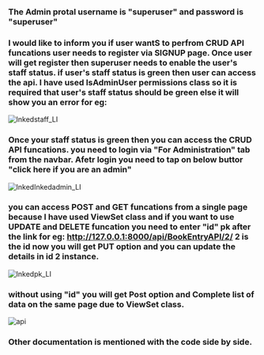 ### The Admin protal username is "superuser" and password is "superuser"

### I would like to inform you if user wantS to perfrom CRUD API funcations user needs to register via SIGNUP page. Once user will get register then superuser needs to enable the user's staff status. if user's staff status is green then user can access the api. I have used IsAdminUser permissions class so it is required that user's staff status should be green else it will show you an error for eg: 
![Inkedstaff_LI](https://user-images.githubusercontent.com/81191373/142484577-578c2cb7-5424-4188-9d71-0ac7899b9053.jpg)

### Once your staff status is green then you can access the CRUD API funcations. you need to login via "For Administration" tab from the navbar. Afetr login you need to tap on below buttor "click here if you are an admin" 
![InkedInkedadmin_LI](https://user-images.githubusercontent.com/81191373/142486102-dfc3939f-be89-4a52-8b29-7d130f82fad4.jpg)

### you can access POST and GET funcations from a single page because I have used ViewSet class and if you want to use UPDATE and DELETE funcation you need to enter "id" pk after the link for eg: http://127.0.0.1:8000/api/BookEntryAPI/2/ 2 is the id now you will get PUT option and you can update the details in id 2 instance.
![Inkedpk_LI](https://user-images.githubusercontent.com/81191373/142487045-008abb4b-6831-4de9-85ef-c43b611e6481.jpg)

### without using "id" you will get Post option and Complete list of data on the same page due to ViewSet class.
![api](https://user-images.githubusercontent.com/81191373/142488822-6f47f13b-f724-4f33-a230-a1cd5b961dba.png)


### Other documentation is mentioned with the code side by side.

